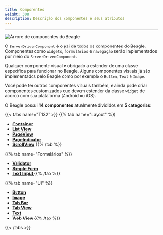 ```yaml
---
title: Componentes
weight: 308
description: Descrição dos componentes e seus atributos
---
```


---

![&#xC1;rvore de componentes do Beagle](/docs-beagle/components-01-beagle.png)

O `ServerDrivenComponent`  é o pai de todos os componentes do Beagle. Componentes como `widgets`, `formulários` e `navegação` serão implementados por meio do `ServerDrivenComponent`.

Qualquer componente visual é obrigado a estender de uma classe específica para funcionar no Beagle. Alguns componentes visuais já são implementados pelo Beagle como por exemplo o `Button`, `Text` e `Image`.

Você pode ter outros componentes visuais também, e ainda pode criar componentes customizados que devem estender da classe `widget` de acordo com sua plataforma \(Android ou iOS\).

O Beagle possui **14** **componentes** atualmente divididos em **5 categorias**:

{{< tabs name="T132" >}}
{{% tab name="Layout" %}}
* [**Container**](layout/container)
* [**List View**](layout/listview)
* [**PageView**](layout/pageview)
* [**PageIndicator**](layout/pageindicator)
* [**ScrollView**](layout/scrollview)
{{% /tab %}}

{{% tab name="Formulários" %}}
* [**Validator**](formularios/validator)
* [**Simple Form**](formularios/simple-form)
* [**Text Input** ](ui/input)
{{% /tab %}}

{{% tab name="UI" %}}
* [**Button**](ui/button)
* [**Image**](ui/image/)
* [**Tab Bar**](ui/tab-bar)
* [**Tab View**](ui/tabview)
* [**Text**](ui/text)
* [**Web View**](ui/webview)
{{% /tab %}}

{{< /tabs >}}
